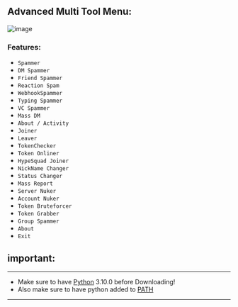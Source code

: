 ## Advanced Multi Tool Menu: 
![image](https://user-images.githubusercontent.com/94531396/144039345-9891c796-59a3-47d3-9915-00b2266076f7.png)


### Features:

- `Spammer`
- `DM Spammer`
- `Friend Spammer`
- `Reaction Spam`
- `WebhookSpammer`
- `Typing Spammer`
- `VC Spammer`
- `Mass DM`
- `About / Activity`
- `Joiner`
- `Leaver`
- `TokenChecker`
- `Token Onliner`
- `HypeSquad Joiner`
- `NickName Changer`
- `Status Changer` 
- `Mass Report`
- `Server Nuker`
- `Account Nuker`
- `Token Bruteforcer`
- `Token Grabber`
- `Group Spammer`
- `About`
- `Exit`

## important:
___
- Make sure to have [Python](https://www.python.org/downloads/) 3.10.0 before Downloading!
- Also make sure to have python added to [PATH](https://datatofish.com/add-python-to-windows-path/)
___
